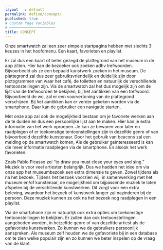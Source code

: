```yaml
---
layout   : default
permalink: define/concept/
published: true
# Custom Page Variables
# ─────────────────────
title: CONCEPT
---
```

Onze smartwatch zal een zeer simpele startpagina hebben met slechts 3 keuzes in het hoofdmenu. Een kaart, favorieten en playlist. 

Er zal dus een kaart of beter gezegd de plattegrond van het museum in de app zitten. Hier kan de bezoeker ook zoeken adhv trefwoorden. Bijvoorbeeld als ze een bepaald kunstwerk zoeken in het museum. De plattegrond zal dus zeer gebruiksvriendelijk en duidelijk zijn door pictogrammen van waar het café, de toiletten en natuurlijk de verschillende tentoonstellingen zijn. Via de smartwatch zal het dus mogelijk zijn om de lijst van de trefwoorden te bekijken, bij het aantikken van een trefwoord. Bijvoorbeeld de wc, zal er een voorvertoning van de plattegrond verschijnen. Bij het aantikken kan er verder gekeken worden via de smartphone. Daar kan de gebruiker een navigatie starten.

Met onze app zal ook de mogelijkheid bestaan om je favoriete werken aan de te duiden en dus een persoonlijke lijst aan te maken. Hier kan je extra informatie van het werk oproepen. Je kan ze bewaren voor later en raadplegen of er toekomstige tentoonstellingen zijn in dezelfde genre of van bijvoorbeeld dezelfde kunstenaar. Door het gebruik van beacons zal een melding op de smartwatch komen, Als de gebruiker geïnteresseerd is kan die meer informatie raadplegen via de smartphone. En alsook het werk favorieten.

Zoals Pablo Picasso zei “to draw you must close your eyes and sing.” Muziek is voor veel artiesten belangrijk. Dus we hadden het idee om via onze app het museumbezoek een extra dimensie te geven. Zowel tijdens als na het bezoek. Tijdens het bezoek voorzien wij, in samenwerking met het museum en/of kunstenaar, de mogelijkheid om bijpassende muziek te laten afspelen bij de verschillende kunstwerken. Dit zorgt voor een extra beleving, waardoor het bezoek of kunstwerk langer zal nazinderen bij de persoon. Deze muziek kunnen ze ook na het bezoek nog raadplegen in een playlist. 
 
Via de smartphone zijn er natuurlijk ook extra opties om toekomstige tentoonstellingen te bekijken. Er zullen dan ook tentoonstellingen aangeboden worden, in hetzelfde genre of van dezelfde artiest als de gefavoriete kunstwerken. Zo kunnen we de gebruikers persoonlijk aanspreken. Als museum zelf houden we de gefavoriete bij in een database om te zien welke populair zijn en zo kunnen we beter inspelen op de vraag van de klant.
